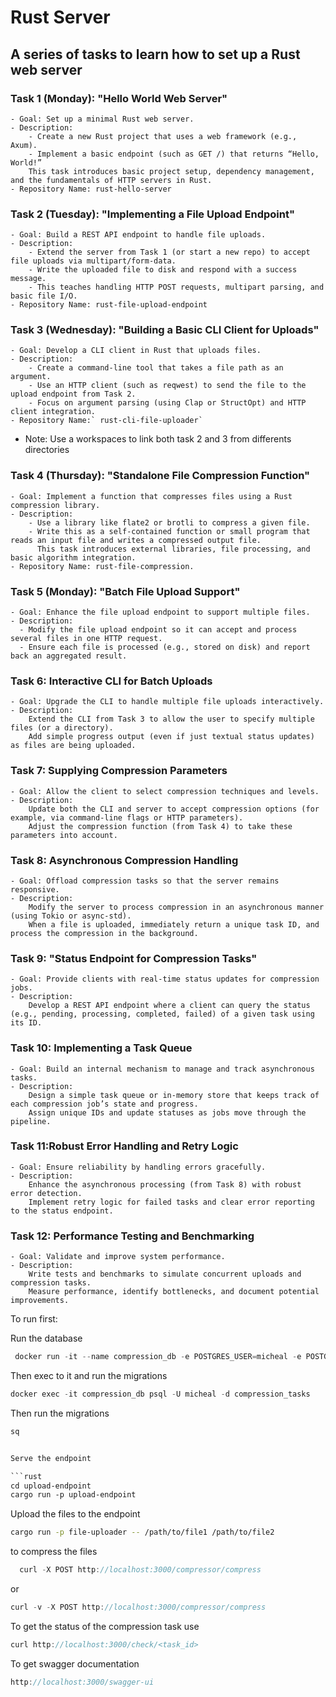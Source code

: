 # Rust Server

## A series of tasks to learn how to set up a Rust web server

### Task 1 (Monday): "Hello World Web Server"

    - Goal: Set up a minimal Rust web server.
    - Description:
        - Create a new Rust project that uses a web framework (e.g., Axum).
        - Implement a basic endpoint (such as GET /) that returns “Hello, World!”
        This task introduces basic project setup, dependency management, and the fundamentals of HTTP servers in Rust.
    - Repository Name: rust-hello-server

### Task 2 (Tuesday): "Implementing a File Upload Endpoint"

    - Goal: Build a REST API endpoint to handle file uploads.
    - Description:
        - Extend the server from Task 1 (or start a new repo) to accept file uploads via multipart/form-data.
        - Write the uploaded file to disk and respond with a success message.
        - This teaches handling HTTP POST requests, multipart parsing, and basic file I/O.
    - Repository Name: rust-file-upload-endpoint
  
### Task 3 (Wednesday): "Building a Basic CLI Client for Uploads"

    - Goal: Develop a CLI client in Rust that uploads files.
    - Description:
        - Create a command-line tool that takes a file path as an argument.
        - Use an HTTP client (such as reqwest) to send the file to the upload endpoint from Task 2.
        - Focus on argument parsing (using Clap or StructOpt) and HTTP client integration.
    - Repository Name:` rust-cli-file-uploader`

- Note:  Use a workspaces to link both task 2 and 3 from differents directories

### Task 4 (Thursday): "Standalone File Compression Function"

    - Goal: Implement a function that compresses files using a Rust compression library.
    - Description:
        - Use a library like flate2 or brotli to compress a given file.
        - Write this as a self-contained function or small program that reads an input file and writes a compressed output file.
          This task introduces external libraries, file processing, and basic algorithm integration.
    - Repository Name: rust-file-compression.

### Task 5 (Monday): "Batch File Upload Support"

    - Goal: Enhance the file upload endpoint to support multiple files.
    - Description:
      - Modify the file upload endpoint so it can accept and process several files in one HTTP request.
      - Ensure each file is processed (e.g., stored on disk) and report back an aggregated result.

### Task 6: Interactive CLI for Batch Uploads

    - Goal: Upgrade the CLI to handle multiple file uploads interactively.
    - Description:
        Extend the CLI from Task 3 to allow the user to specify multiple files (or a directory).
        Add simple progress output (even if just textual status updates) as files are being uploaded.

### Task 7: Supplying Compression Parameters

    - Goal: Allow the client to select compression techniques and levels.
    - Description:
        Update both the CLI and server to accept compression options (for example, via command-line flags or HTTP parameters).
        Adjust the compression function (from Task 4) to take these parameters into account.

### Task 8: Asynchronous Compression Handling

    - Goal: Offload compression tasks so that the server remains responsive.
    - Description:
        Modify the server to process compression in an asynchronous manner (using Tokio or async-std).
        When a file is uploaded, immediately return a unique task ID, and process the compression in the background.

### Task 9: "Status Endpoint for Compression Tasks"

    - Goal: Provide clients with real-time status updates for compression jobs.
    - Description:
        Develop a REST API endpoint where a client can query the status (e.g., pending, processing, completed, failed) of a given task using its ID.

### Task 10: Implementing a Task Queue

    - Goal: Build an internal mechanism to manage and track asynchronous tasks.
    - Description:
        Design a simple task queue or in-memory store that keeps track of each compression job’s state and progress.
        Assign unique IDs and update statuses as jobs move through the pipeline.

### Task 11:Robust Error Handling and Retry Logic

    - Goal: Ensure reliability by handling errors gracefully.
    - Description:
        Enhance the asynchronous processing (from Task 8) with robust error detection.
        Implement retry logic for failed tasks and clear error reporting to the status endpoint.

### Task 12: Performance Testing and Benchmarking

    - Goal: Validate and improve system performance.
    - Description:
        Write tests and benchmarks to simulate concurrent uploads and compression tasks.
        Measure performance, identify bottlenecks, and document potential improvements.

To run first:

Run the database
```rs
 docker run -it --name compression_db -e POSTGRES_USER=micheal -e POSTGRES_PASSWORD=nemory09 -e POSTGRES_DB=compression_tasks -p 5432:5432 -d postgres
```


Then exec to it and run the migrations

```rs
docker exec -it compression_db psql -U micheal -d compression_tasks
```
Then run the migrations
```rest
sq


Serve the endpoint

```rust
cd upload-endpoint
cargo run -p upload-endpoint
```



Upload the files to the endpoint

```bash
cargo run -p file-uploader -- /path/to/file1 /path/to/file2
```

to compress the files

```rust
  curl -X POST http://localhost:3000/compressor/compress
```

or

```rust
curl -v -X POST http://localhost:3000/compressor/compress   
```

To get the status of the compression task use

```rust
curl http://localhost:3000/check/<task_id>
```

To get swagger documentation

```rust
http://localhost:3000/swagger-ui
```
